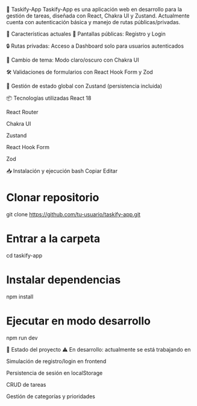 📌 Taskify-App
Taskify-App es una aplicación web en desarrollo para la gestión de tareas, diseñada con React, Chakra UI y Zustand.
Actualmente cuenta con autenticación básica y manejo de rutas públicas/privadas.

🚀 Características actuales
📄 Pantallas públicas: Registro y Login

🔒 Rutas privadas: Acceso a Dashboard solo para usuarios autenticados

🎨 Cambio de tema: Modo claro/oscuro con Chakra UI

🛠 Validaciones de formularios con React Hook Form y Zod

📂 Gestión de estado global con Zustand (persistencia incluida)

📦 Tecnologías utilizadas
React 18

React Router

Chakra UI

Zustand

React Hook Form

Zod

📥 Instalación y ejecución
bash
Copiar
Editar
# Clonar repositorio
git clone https://github.com/tu-usuario/taskify-app.git

# Entrar a la carpeta
cd taskify-app

# Instalar dependencias
npm install

# Ejecutar en modo desarrollo
npm run dev

📌 Estado del proyecto
⚠ En desarrollo: actualmente se está trabajando en

Simulación de registro/login en frontend

Persistencia de sesión en localStorage

CRUD de tareas

Gestión de categorías y prioridades